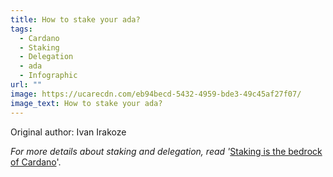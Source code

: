 ```yaml
---
title: How to stake your ada?
tags:
  - Cardano
  - Staking
  - Delegation
  - ada
  - Infographic
url: ""
image: https://ucarecdn.com/eb94becd-5432-4959-bde3-49c45af27f07/
image_text: How to stake your ada?
---
```


Original author: Ivan Irakoze

_For more details about staking and delegation, read '_[Staking is the bedrock of Cardano](https://www.essentialcardano.io/article/staking-is-the-bedrock-of-cardano)'.

